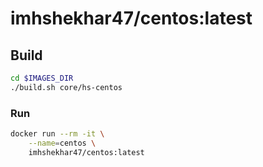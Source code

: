 # imhshekhar47/centos:latest

## Build
```bash
cd $IMAGES_DIR
./build.sh core/hs-centos
```

### Run
```bash
docker run --rm -it \
    --name=centos \
    imhshekhar47/centos:latest
```